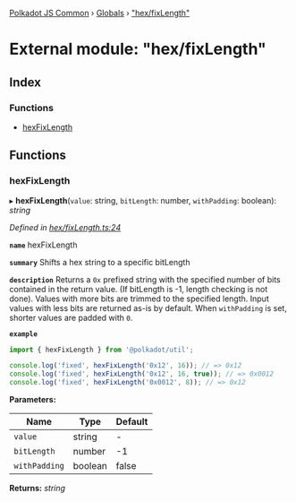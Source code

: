 [Polkadot JS Common](../README.md) › [Globals](../globals.md) › ["hex/fixLength"](_hex_fixlength_.md)

# External module: "hex/fixLength"

## Index

### Functions

* [hexFixLength](_hex_fixlength_.md#hexfixlength)

## Functions

###  hexFixLength

▸ **hexFixLength**(`value`: string, `bitLength`: number, `withPadding`: boolean): *string*

*Defined in [hex/fixLength.ts:24](https://github.com/polkadot-js/common/blob/804ed13d/packages/util/src/hex/fixLength.ts#L24)*

**`name`** hexFixLength

**`summary`** Shifts a hex string to a specific bitLength

**`description`** 
Returns a `0x` prefixed string with the specified number of bits contained in the return value. (If bitLength is -1, length checking is not done). Values with more bits are trimmed to the specified length. Input values with less bits are returned as-is by default. When `withPadding` is set, shorter values are padded with `0`.

**`example`** 
<BR>

```javascript
import { hexFixLength } from '@polkadot/util';

console.log('fixed', hexFixLength('0x12', 16)); // => 0x12
console.log('fixed', hexFixLength('0x12', 16, true)); // => 0x0012
console.log('fixed', hexFixLength('0x0012', 8)); // => 0x12
```

**Parameters:**

Name | Type | Default |
------ | ------ | ------ |
`value` | string | - |
`bitLength` | number | -1 |
`withPadding` | boolean | false |

**Returns:** *string*
